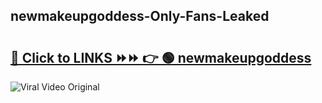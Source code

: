 
 ## newmakeupgoddess-Only-Fans-Leaked

# <h2><a href="https://clipsfans.com/newmakeupgoddess&ref=git">🔗 Click to LINKS ⏩⏩ 👉 🟢 newmakeupgoddess </a></h2>

<a href="https://clipsfans.com/newmakeupgoddess&ref=git" rel="nofollow" data-target="animated-image.originalLink"><img src="https://i.ibb.co.com/xMMVF88/686577567.gif" alt="Viral Video Original" style="max-width: 100%; display: inline-block;" data-target="animated-image.originalImage"></a>
